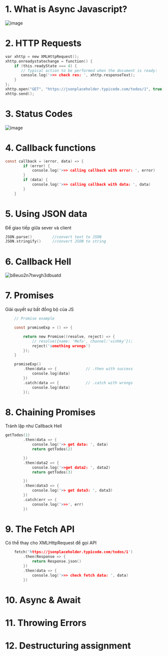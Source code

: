 # 1. What is Async Javascript?

![image](https://github.com/Mefuuuu/javascript-advanced/assets/133778142/f71f431b-9220-4919-951d-012e16e4161b)

# 2. HTTP Requests

```c
var xhttp = new XMLHttpRequest();
xhttp.onreadystatechange = function() {
    if (this.readyState === 4) {
       // Typical action to be performed when the document is ready:
       console.log('>>> check res: ', xhttp.responseText);
    }
};
xhttp.open("GET", "https://jsonplaceholder.typicode.com/todos/1", true);
xhttp.send();
```

# 3. Status Codes

![image](https://github.com/Mefuuuu/javascript-advanced/assets/133778142/5cef0b28-c414-4fb8-a498-f03a9f8f4a00)

# 4. Callback functions

```c
const callback = (error, data) => {
        if (error) {
            console.log('>>> calling callback with error: ', error)
        }
        if (data) {
            console.log('>>> calling callback with data: ', data)
        }
    }
```

# 5. Using JSON data

Để giao tiếp giữa sever và client

```c
JSON.parse()         //convert text to JSON
JSON.stringify()     //convert JSON to string
```

# 6. Callback Hell

![b8euo2n7twvgh3dbuatd](https://github.com/Mefuuuu/javascript-advanced/assets/133778142/3a496e8e-6ef2-456f-a35f-62c37ca737f1)

# 7. Promises

Giải quyết sự bất đồng bộ của JS
```c
    // Promise example

    const promiseExp = () => {

        return new Promise((resolve, reject) => {
            // resolve({name: 'Mefu', channel:'vinhky'});
            reject('something wrongs')
        });
    }

    promiseExp()
        .then(data => {             // .then with success
            console.log(data)
        })
        .catch(data => {            // .catch with wrongs
            console.log(data)
        });

```


# 8. Chaining Promises

Tránh lặp như Callback Hell

```c
getTodos(1)
        .then(data => {
            console.log('>> get data: ', data)
            return getTodos(2)

        })
        .then(data2 => {
            console.log('>>get data2: ', data2)
            return getTodos(3)

        })
        .then(data3 => {
            console.log('>> get data3: ', data3)
        })
        .catch(err => {
            console.log('>>>', err)
        })
```

# 9. The Fetch API

Có thể thay cho XMLHttpRequest để gọi API

```c
    fetch('https://jsonplaceholder.typicode.com/todos/1')
        .then(Response => {
            return Response.json()
        })
        .then(data => {
            console.log('>>> check fetch data: ', data)
        })
```

# 10. Async & Await
# 11. Throwing Errors
# 12. Destructuring assignment
